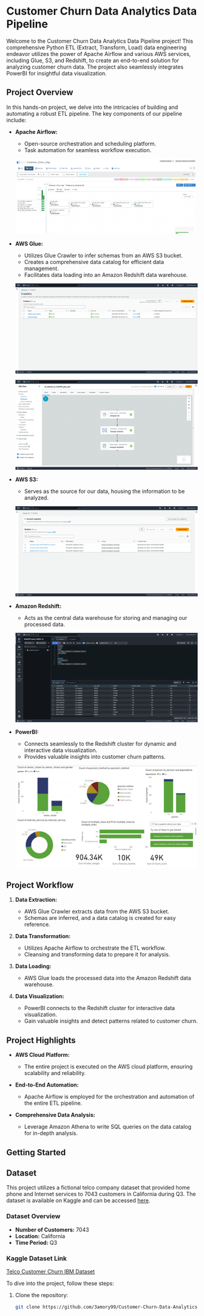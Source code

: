 # Customer Churn Data Analytics Data Pipeline

Welcome to the Customer Churn Data Analytics Data Pipeline project! This comprehensive Python ETL (Extract, Transform, Load) data engineering endeavor utilizes the power of Apache Airflow and various AWS services, including Glue, S3, and Redshift, to create an end-to-end solution for analyzing customer churn data. The project also seamlessly integrates PowerBI for insightful data visualization.

## Project Overview

In this hands-on project, we delve into the intricacies of building and automating a robust ETL pipeline. The key components of our pipeline include:

- **Apache Airflow:**
  - Open-source orchestration and scheduling platform.
  - Task automation for seamless workflow execution.
 
  ![dag](https://github.com/3amory99/Customer-Churn-Data-Analytics-Data-Pipeline/blob/master/airflow-dag/Screenshot%20from%202023-11-21%2020-30-39.png)


- **AWS Glue:**
  - Utilizes Glue Crawler to infer schemas from an AWS S3 bucket.
  - Creates a comprehensive data catalog for efficient data management.
  - Facilitates data loading into an Amazon Redshift data warehouse.
 
  ![glue_1](https://github.com/3amory99/Customer-Churn-Data-Analytics-Data-Pipeline/blob/master/ETL-AWS/Screenshot%20from%202023-11-21%2020-32-05.png)

  ![glue_2](https://github.com/3amory99/Customer-Churn-Data-Analytics-Data-Pipeline/blob/master/ETL-AWS/Screenshot%20from%202023-11-21%2020-09-12.png)
  

- **AWS S3:**
  - Serves as the source for our data, housing the information to be analyzed.
  
  ![s3](https://github.com/3amory99/Customer-Churn-Data-Analytics-Data-Pipeline/blob/master/ETL-AWS/Screenshot%20from%202023-11-21%2020-31-46.png)

- **Amazon Redshift:**
  - Acts as the central data warehouse for storing and managing our processed data.

  ![redshift](https://github.com/3amory99/Customer-Churn-Data-Analytics-Data-Pipeline/blob/master/ETL-AWS/Screenshot%20from%202023-11-21%2020-05-13.png)

- **PowerBI:**
  - Connects seamlessly to the Redshift cluster for dynamic and interactive data visualization.
  - Provides valuable insights into customer churn patterns.
 
  ![powerbi](https://github.com/3amory99/Customer-Churn-Data-Analytics-Data-Pipeline/blob/master/power-bi/WhatsApp%20Image%202023-11-21%20at%203.53.58%20PM.jpeg)

## Project Workflow

1. **Data Extraction:**
   - AWS Glue Crawler extracts data from the AWS S3 bucket.
   - Schemas are inferred, and a data catalog is created for easy reference.

2. **Data Transformation:**
   - Utilizes Apache Airflow to orchestrate the ETL workflow.
   - Cleansing and transforming data to prepare it for analysis.

3. **Data Loading:**
   - AWS Glue loads the processed data into the Amazon Redshift data warehouse.

4. **Data Visualization:**
   - PowerBI connects to the Redshift cluster for interactive data visualization.
   - Gain valuable insights and detect patterns related to customer churn.

## Project Highlights

- **AWS Cloud Platform:**
  - The entire project is executed on the AWS cloud platform, ensuring scalability and reliability.

- **End-to-End Automation:**
  - Apache Airflow is employed for the orchestration and automation of the entire ETL pipeline.

- **Comprehensive Data Analysis:**
  - Leverage Amazon Athena to write SQL queries on the data catalog for in-depth analysis.

## Getting Started


## Dataset

This project utilizes a fictional telco company dataset that provided home phone and Internet services to 7043 customers in California during Q3. The dataset is available on Kaggle and can be accessed [here](https://www.kaggle.com/datasets/yeanzc/telco-customer-churn-ibm-dataset?resource=download).

### Dataset Overview

- **Number of Customers:** 7043
- **Location:** California
- **Time Period:** Q3

### Kaggle Dataset Link

[Telco Customer Churn IBM Dataset](https://www.kaggle.com/datasets/yeanzc/telco-customer-churn-ibm-dataset?resource=download)

To dive into the project, follow these steps:

1. Clone the repository:

   ```bash
   git clone https://github.com/3amory99/Customer-Churn-Data-Analytics-Data-Pipeline.git

